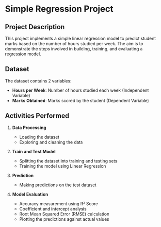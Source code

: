 # Simple Regression Project

## Project Description
This project implements a simple linear regression model to predict student marks based on the number of hours studied per week. The aim is to demonstrate the steps involved in building, training, and evaluating a regression model.

## Dataset
The dataset contains 2 variables:
- **Hours per Week**: Number of hours studied each week (Independent Variable)
- **Marks Obtained**: Marks scored by the student (Dependent Variable)

## Activities Performed
1. **Data Processing**  
   - Loading the dataset  
   - Exploring and cleaning the data

2. **Train and Test Model**  
   - Splitting the dataset into training and testing sets  
   - Training the model using Linear Regression

3. **Prediction**  
   - Making predictions on the test dataset

4. **Model Evaluation**  
   - Accuracy measurement using R² Score  
   - Coefficient and intercept analysis  
   - Root Mean Squared Error (RMSE) calculation  
   - Plotting the predictions against actual values
